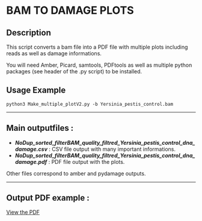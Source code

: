 # BAM TO DAMAGE PLOTS 

## Description

This script converts a bam file into a PDF file with multiple plots including reads as well as damage informations.

You will need Amber, Picard, samtools, PDFtools as well as multiple python packages (see header of the .py script) to be installed. 

## Usage Example

```
python3 Make_multiple_plotV2.py -b Yersinia_pestis_control.bam 
```
______________

## Main outputfiles :

- ***NoDup_sorted_filterBAM_quality_filtred_Yersinia_pestis_control_dna_damage.csv*** :  CSV file output with many important informations.
- ***NoDup_sorted_filterBAM_quality_filtred_Yersinia_pestis_control_dna_damage.pdf*** :  PDF file output with the plots.

Other files correspond to amber and pydamage outputs. 
______________

## Output PDF example : 

[View the PDF]([./path/to/your/example.pdf](https://github.com/BenjaminGuinet/DamagePlots_from_BAM/blob/main/NoDup_sorted_filterBAM_quality_filtred_Yersinia_pestis_control.bam_dna_damage_plots.pdf))


